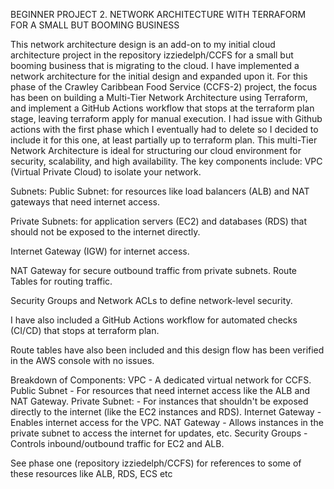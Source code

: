 BEGINNER PROJECT 2. NETWORK ARCHITECTURE WITH TERRAFORM FOR A SMALL BUT BOOMING BUSINESS

This network architecture design is an add-on to my initial cloud architecture project in the repository izziedelph/CCFS for a small but booming business that is migrating to the cloud. I have implemented a network architecture for the initial design and expanded upon it. 
For this phase of the Crawley Caribbean Food Service (CCFS-2) project, the focus has been on building a Multi-Tier Network Architecture using Terraform, and implement a GitHub Actions workflow that stops at the terraform plan stage, leaving terraform apply for manual execution. I had issue with Github actions with the first phase which I eventually had to delete so I decided to include it for this one, at least partially up to terraform plan. 
This multi-Tier Network Architecture is ideal for structuring our cloud environment for security, scalability, and high availability. The key components include:
VPC (Virtual Private Cloud) to isolate your network.

Subnets:
Public Subnet: for resources like load balancers (ALB) and NAT gateways that need internet access.

Private Subnets: for application servers (EC2) and databases (RDS) that should not be exposed to the internet directly.

Internet Gateway (IGW) for internet access.

NAT Gateway for secure outbound traffic from private subnets.
Route Tables for routing traffic.

Security Groups and Network ACLs to define network-level security.

I have also included a GitHub Actions workflow for automated checks (CI/CD) that stops at terraform plan.

Route tables have also been included and this design flow has been verified in the AWS console with no issues. 

Breakdown of Components:
VPC - A dedicated virtual network for CCFS.
Public Subnet - For resources that need internet access like the ALB and NAT Gateway.
Private Subnet: - For instances that shouldn't be exposed directly to the internet (like the EC2 instances and RDS).
Internet Gateway - Enables internet access for the VPC.
NAT Gateway - Allows instances in the private subnet to access the internet for updates, etc.
Security Groups - Controls inbound/outbound traffic for EC2 and ALB.

See phase one (repository izziedelph/CCFS) for references to some of these resources like ALB, RDS, ECS etc
